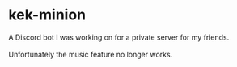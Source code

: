 # kek-minion
A Discord bot I was working on for a private server for my friends.<br/><br/>
Unfortunately the music feature no longer works.
